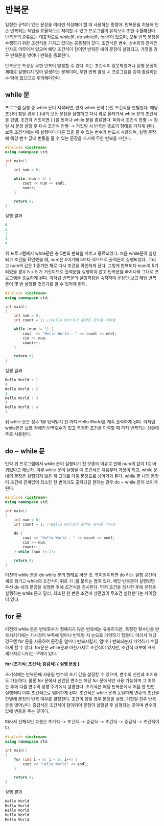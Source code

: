 # 반복문

일정한 규칙이 있는 문장을 여러번 작성해야 할 때 사용하는 명령어. 반복문을 이용해 단순 반복되는 작업을 효율적으로 처리할 수 있고 프로그램의 유지보수 또한 수월해진다. 
반복문의 종류로는 대표적으로 while문, do while문, for문이 있으며, 모두 반복 문장을 수행하기 위한 조건식을 가지고 있다는 공통점이 있다. 조건식은 변수, 상수와의 관계연산자로
이루어져 있으며 해당 조건식이 참이면 반복문 내의 문장이 실행되고, 거짓일 경우 반복문을 벗어나 반복을 종료한다.

반복문은 특성상 무한 반복이 발생할 수 있다. 이는 조건식이 잘못되었거나 실행 문장이 제대로 실행되지 않아 발생하는 문제이며, 무한 반복 발생 시 프로그램을 강제 종료하는 수 밖에
없으므로 주의해야한다.

## while 문

프로그램 실행 중 while 문이 시작되면, 먼저 while 문의 ( )안 조건식을 판별한다. 해당 조건이 참일 경우 { }내의 모든 문장을 실행하고 다시 위로 올라가서 while 문의 조건식을 판별,
조건이 거짓이면 { }을 벗어나 while 문을 종료한다. 따라서 조건식 판별 -> 참일 시 문장 실행 후 다시 조건식 판별 -> 거짓일 시 반복문 종료의 형태를 가지게 된다. 보통 조건식에는
매 실행마다 다른 값을 줄 수 있는 변수가 반드시 사용되며, 실행 문장에 해당 변수 값에 변동을 줄 수 있는 문장을 추가해 무한 반복을 피한다.  

```C++
#include <iostream>
using namespace std;

int main()
{
    int num = 0;

    while (num < 5) {
        cout << num << endl;
        num++;
    }

    return 0;
}
```
실행 결과
```C++
0
1
2
3
4
```
위 프로그램에서 while문은 총 5번의 반복을 마치고 종료되었다. 처음 while문이 실행되고 조건을 확인했을 때, num은 0이기에 5보다 작으므로 출력문이 실행되었다. 그리고 num의 값은
1 증가한 채로 다시 조건을 확인하게 된다. 그렇게 반복되다 num이 5가 되었을 경우 5 < 5 가 거짓이므로 출력문을 실행하지 않고 반복문을 빠져나와 그대로 프로그램을 종료하게 된다.
이처럼 반복문의 실행과정을 숙지하여 문장만 보고 해당 반복문이 몇 번 실행될 것인가를 알 수 있어야 한다.


```c++
#include <iostream>
using namespace std;

int main()
{
    int num = 0;
    int count = 1; //Hello World가 출력된 횟수를 나타냄

    while (num != 1) {
        cout  << "Hello World : " << count << endl;
        cin >> num;
        count++;
    }

    return 0;
}
```
실행 결과
```c++
Hello World : 1
4
Hello World : 2
3
Hello World : 3
2
Hello World : 4
1
```
위 while 문은 정수 1을 입력받기 전 까지 Hello World를 계속 출력하게 된다. 이처럼 while문은 보통 정해진 반복횟수가 없고 특정한 조건을 만족할 때 까지 반복되는 상황에
주로 사용된다.

## do ~ while 문

만약 위 프로그램에서 while 문이 실행되기 전 모종의 이유로 인해 num의 값이 1로 바뀌었다고 해보자. 이후 while 문이 실행될 때 조건식은 처음부터 거짓이 되고, while 문 내의 문장은
실행되지 않은 채 그대로 다음 문장으로 넘어가게 된다. while 문 내의 문장이 조건에 관계없이 최소한 한 번이라도 출력되길 원하는 경우 do ~ while 문이 쓰이게 된다. 

```c++
#include <iostream>
using namespace std;

int main()
{
    int num = 0;
    int count = 1; //Hello World가 출력된 횟수를 나타냄

    do {
        cout << "Hello World : " << count << endl;
        cin >> num;
        count++;
    } while (num != 1);

    return 0;
}
```
이전의 while 문을 do while 문의 형태로 바꾼 것. 특이점이라면 do 라는 실행 공간이 새로 생기고 while의 조건식이 뒤로 가 ;를 붙이는 점이 있다. 해당 반복문이 실행되면 우선 do 내의
문장을 실행한 후에 조건식을 검사한다. 먼저 조건을 검사한 후에 문장을 실행하는 while 문과 달리, 최소한 한 번은 조건에 상관없이 무조건 실행한다는 차이점이 있다.


## for 문

이전의 while 문은 반복횟수가 정해지지 않은 반복에는 유용하지만, 특정한 횟수만큼 반복시키기에는 가시성이 부족해 얼마나 반복될 지 눈으로 파악하기 힘들다. 따라서 해당 경우엔 for 문을
사용하여 문장을 얼마나 반복시킬지, 얼마나 반복되는지 파악하기 수월하게 할 수 있다. for문은 while문과 마찬가지로 조건식이 있지만, 조건식 내부에 크게 세가지로 나뉘는 구역이 있다.


**for (초기식; 조건식; 증감식) { 실행 문장 }**

초기식에는 반복문에 사용될 변수의 초기 값을 설정할 수 있으며, 변수의 선언과 초기화도 가능하다. 물론 for 문에서 선언된 변수는 해당 for 문에서만 사용 가능하며 그 이유는
후에 다룰 변수의 생명 주기에서 설명한다. 초기식은 해당 반복문에서 처음 한 번만 실행되며 이후 조건식으로 넘어가게 된다.
조건식은 while 문과 동일하게 변수의 조건을 판별해 문장의 반복 여부를 결정한다. 조건이 참일 경우 문장을 실행, 거짓일 경우 반복문을 벗어난다.
증감식은 조건식이 참이되어 문장이 실행된 후 실행되는 곳이며
변수의 값에 변동을 주는 곳이다.

따라서 전체적인 흐름은 초기식 -> 조건식 -> 증감식 -> 조건식 -> 증감식 -> 조건식이다.

```c++
#include <iostream>
using namespace std;

int main()
{
    for (int i = 0; i < 5; i++) {
        cout << "Hello World" << endl;
    }

    return 0;
}
```
실행 결과
```c++
Hello World
Hello World
Hello World
Hello World
Hello World
```








